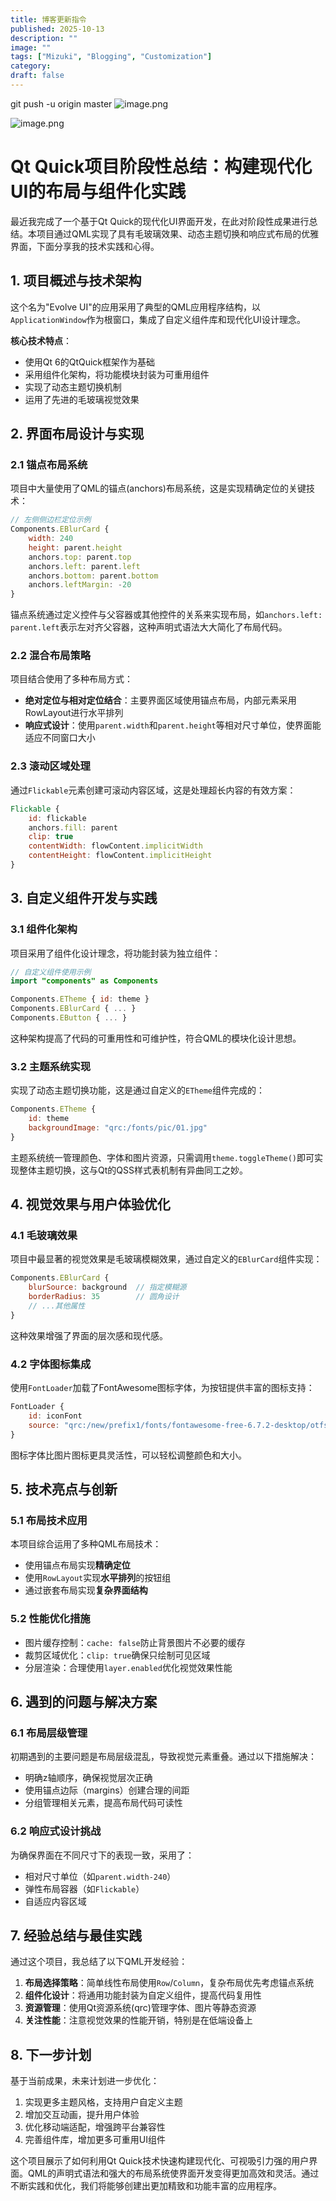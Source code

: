```yaml
---
title: 博客更新指令
published: 2025-10-13
description: ""
image: ""
tags: ["Mizuki", "Blogging", "Customization"]
category: 
draft: false
---
```


git push -u origin master
![image.png](image1.png)

![image.png](image2.png)

# Qt Quick项目阶段性总结：构建现代化UI的布局与组件化实践

最近我完成了一个基于Qt Quick的现代化UI界面开发，在此对阶段性成果进行总结。本项目通过QML实现了具有毛玻璃效果、动态主题切换和响应式布局的优雅界面，下面分享我的技术实践和心得。

## 1. 项目概述与技术架构

这个名为"Evolve UI"的应用采用了典型的QML应用程序结构，以`ApplicationWindow`作为根窗口，集成了自定义组件库和现代化UI设计理念。

**核心技术特点**：
- 使用Qt 6的QtQuick框架作为基础
- 采用组件化架构，将功能模块封装为可重用组件
- 实现了动态主题切换机制
- 运用了先进的毛玻璃视觉效果

## 2. 界面布局设计与实现

### 2.1 锚点布局系统
项目中大量使用了QML的锚点(anchors)布局系统，这是实现精确定位的关键技术：

```qml
// 左侧侧边栏定位示例
Components.EBlurCard {
    width: 240
    height: parent.height
    anchors.top: parent.top
    anchors.left: parent.left
    anchors.bottom: parent.bottom
    anchors.leftMargin: -20
}
```

锚点系统通过定义控件与父容器或其他控件的关系来实现布局，如`anchors.left: parent.left`表示左对齐父容器，这种声明式语法大大简化了布局代码。

### 2.2 混合布局策略
项目结合使用了多种布局方式：

- **绝对定位与相对定位结合**：主要界面区域使用锚点布局，内部元素采用RowLayout进行水平排列
- **响应式设计**：使用`parent.width`和`parent.height`等相对尺寸单位，使界面能适应不同窗口大小

### 2.3 滚动区域处理
通过`Flickable`元素创建可滚动内容区域，这是处理超长内容的有效方案：

```qml
Flickable {
    id: flickable
    anchors.fill: parent
    clip: true
    contentWidth: flowContent.implicitWidth
    contentHeight: flowContent.implicitHeight
}
```

## 3. 自定义组件开发与实践

### 3.1 组件化架构
项目采用了组件化设计理念，将功能封装为独立组件：

```qml
// 自定义组件使用示例
import "components" as Components

Components.ETheme { id: theme }
Components.EBlurCard { ... }
Components.EButton { ... }
```

这种架构提高了代码的可重用性和可维护性，符合QML的模块化设计思想。

### 3.2 主题系统实现
实现了动态主题切换功能，这是通过自定义的`ETheme`组件完成的：

```qml
Components.ETheme {
    id: theme
    backgroundImage: "qrc:/fonts/pic/01.jpg"
}
```

主题系统统一管理颜色、字体和图片资源，只需调用`theme.toggleTheme()`即可实现整体主题切换，这与Qt的QSS样式表机制有异曲同工之妙。

## 4. 视觉效果与用户体验优化

### 4.1 毛玻璃效果
项目中最显著的视觉效果是毛玻璃模糊效果，通过自定义的`EBlurCard`组件实现：

```qml
Components.EBlurCard {
    blurSource: background  // 指定模糊源
    borderRadius: 35        // 圆角设计
    // ...其他属性
}
```

这种效果增强了界面的层次感和现代感。

### 4.2 字体图标集成
使用`FontLoader`加载了FontAwesome图标字体，为按钮提供丰富的图标支持：

```qml
FontLoader {
    id: iconFont
    source: "qrc:/new/prefix1/fonts/fontawesome-free-6.7.2-desktop/otfs/Font Awesome 6 Free-Solid-900.otf"
}
```

图标字体比图片图标更具灵活性，可以轻松调整颜色和大小。

## 5. 技术亮点与创新

### 5.1 布局技术应用
本项目综合运用了多种QML布局技术：
- 使用锚点布局实现**精确定位**
- 使用`RowLayout`实现**水平排列**的按钮组
- 通过嵌套布局实现**复杂界面结构**

### 5.2 性能优化措施
- 图片缓存控制：`cache: false`防止背景图片不必要的缓存
- 裁剪区域优化：`clip: true`确保只绘制可见区域
- 分层渲染：合理使用`layer.enabled`优化视觉效果性能

## 6. 遇到的问题与解决方案

### 6.1 布局层级管理
初期遇到的主要问题是布局层级混乱，导致视觉元素重叠。通过以下措施解决：
- 明确z轴顺序，确保视觉层次正确
- 使用锚点边际（margins）创建合理的间距
- 分组管理相关元素，提高布局代码可读性

### 6.2 响应式设计挑战
为确保界面在不同尺寸下的表现一致，采用了：
- 相对尺寸单位（如`parent.width-240`）
- 弹性布局容器（如`Flickable`）
- 自适应内容区域

## 7. 经验总结与最佳实践

通过这个项目，我总结了以下QML开发经验：

1. **布局选择策略**：简单线性布局使用`Row`/`Column`，复杂布局优先考虑锚点系统
2. **组件化设计**：将通用功能封装为自定义组件，提高代码复用性
3. **资源管理**：使用Qt资源系统(qrc)管理字体、图片等静态资源
4. **关注性能**：注意视觉效果的性能开销，特别是在低端设备上

## 8. 下一步计划

基于当前成果，未来计划进一步优化：

1. 实现更多主题风格，支持用户自定义主题
2. 增加交互动画，提升用户体验
3. 优化移动端适配，增强跨平台兼容性
4. 完善组件库，增加更多可重用UI组件

这个项目展示了如何利用Qt Quick技术快速构建现代化、可视吸引力强的用户界面。QML的声明式语法和强大的布局系统使界面开发变得更加高效和灵活。通过不断实践和优化，我们将能够创建出更加精致和功能丰富的应用程序。